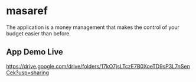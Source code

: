 # masaref

The application is a money management that makes the control of your budget easier than before.

## App Demo Live
https://drive.google.com/drive/folders/17kO7jsLTczE7B0XoeTD9sP3L7nSenCek?usp=sharing
